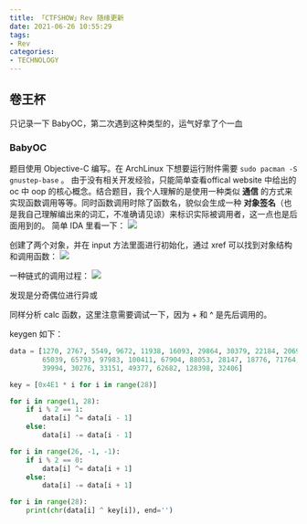 ```yaml
---
title: 「CTFSHOW」Rev 随缘更新
date: 2021-06-26 10:55:29
tags:
- Rev
categories:
- TECHNOLOGY
---
```



## 卷王杯

只记录一下 BabyOC，第二次遇到这种类型的，运气好拿了个一血

### BabyOC
题目使用 Objective-C 编写。在 ArchLinux 下想要运行附件需要 `sudo pacman -S gnustep-base` 。
由于没有相关开发经验，只能简单查看offical website 中给出的 oc 中 oop 的核心概念。结合题目，我个人理解的是使用一种类似 **通信** 的方式来实现函数调用等等。同时函数调用时除了函数名，貌似会生成一种 **对象签名**（也是我自己理解编出来的词汇，不准确请见谅）来标识实际被调用者，这一点也是后面用到的。
简单 IDA 里看一下：
![](https://s2.loli.net/2022/02/27/wip35KzbmWu7ayj.png)

创建了两个对象，并在 input 方法里面进行初始化，通过 xref 可以找到对象结构和调用函数：
![](https://s2.loli.net/2022/02/27/QaCByvigDw86157.png)

一种链式的调用过程：
![](https://s2.loli.net/2022/02/27/hQRL3AXamo4WJF8.png)

发现是分奇偶位进行异或

同样分析 calc 函数，这里注意需要调试一下，因为 + 和 ^ 是先后调用的。


keygen 如下：
```python
data = [1270, 2767, 5549, 9672, 11938, 16093, 29864, 30379, 22184, 20690, 25002,
        65039, 65793, 97983, 100411, 67904, 88053, 28147, 18776, 71764, 127654,
        39994, 30276, 33151, 49377, 62682, 128398, 32406]

key = [0x4E1 * i for i in range(28)]

for i in range(1, 28):
    if i % 2 == 1:
        data[i] ^= data[i - 1]
    else:
        data[i] -= data[i - 1]

for i in range(26, -1, -1):
    if i % 2 == 0:
        data[i] ^= data[i + 1]
    else:
        data[i] -= data[i + 1]

for i in range(28):
    print(chr(data[i] ^ key[i]), end='')
```
